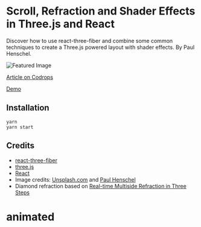 # Scroll, Refraction and Shader Effects in Three.js and React

Discover how to use react-three-fiber and combine some common techniques to create a Three.js powered layout with shader effects. By Paul Henschel.

![Featured Image](https://tympanus.net/codrops/wp-content/uploads/2019/12/ScrollRefractionShader_featured.jpg)

[Article on Codrops](https://tympanus.net/codrops/?p=45441)

[Demo](http://tympanus.net/Tutorials/the-substance/)

## Installation

	yarn
	yarn start


## Credits

- [react-three-fiber](https://github.com/react-spring/react-three-fiber)
- [three.js](https://threejs.org/)
- [React](https://reactjs.org/)
- Image credits: [Unsplash.com](https://unsplash.com/) and [Paul Henschel](https://flickr.com/photos/molesarecoming/)
- Diamond refraction based on [Real-time Multiside Refraction in Three Steps](https://tympanus.net/codrops/2019/10/29/real-time-multiside-refraction-in-three-steps/)





# animated
